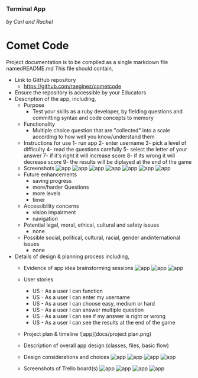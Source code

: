 ### Terminal App

 *by Carl and Rachel*


# Comet Code
Project documentation is to be compiled as a single markdown file namedREADME.md This file should contain,
- Link to GitHub repository
    - https://github.com/raeginez/cometcode
- Ensure the repository is accessible by your Educators
- Description of the app, including,
    - Purpose
        - Test your skills as a ruby developer, by fielding questions and committing syntax and code concepts to memory
    - Functionality
        - Multiple choice question that are "collected" into a scale according to how well you know/understand them
    - Instructions for use
        1- run app
        2- enter username 
        3- pick a level of difficulty 
        4- read the questions carefully
        5- select the letter of your answer
        7- if it's right it will increase score
        8- if its wrong it will decrease score
        9- the results will be diplayed at the end of the game 
    - Screenshots
    ![app](docs/CometCode.png)
    ![app](docs/screenshot1.png)
    ![app](docs/screenshot2.png)
    ![app](docs/screenshot3.png)
    ![app](docs/screenshot4.png) 
    ![app](docs/screenshot5.png)
    ![app](docs/flowchart.png)
    - Future enhancements 
        - saving progress
        - more/harder Questions
        - more levels
        - timer
    - Accessibility concerns
        - vision impairment 
        - navigation
    - Potential legal, moral, ethical, cultural and safety issues
        - none
    - Possible social, political, cultural, racial, gender andinternational issues
        - none
- Details of design & planning process including,
    - Evidence of app idea brainstorming sessions
    ![app](docs/Brainstorming.png)
    ![app](docs/comment1.png)
    ![app](docs/comment2.png)
    - User stories
        - US - As a user I can function
        - US - As a user I can enter my username
        - US - As a user I can choose easy, medium or hard
        - US - As a user I can answer multiple question
        - US - As a user I can see if my answer is right or wrong
        - US - As a user I can see the results at the end of the game
    - Project plan & timeline
    ![app](docs/project plan.png)
    - Description of overall app design (classes, files, basic flow)
    

    - Design considerations and choices
    ![app](docs/CometCode.png)
    ![app](docs/screenshot5.png)
    ![app](docs/ColorizeString1.png)
    ![app](docs/ColorizeString2.png)
    - Screenshots of Trello board(s)
    ![app](docs/screenshot1.png)
    ![app](docs/screenshot2.png)
    ![app](docs/screenshot3.png)
    ![app](docs/screenshot4.png) 

